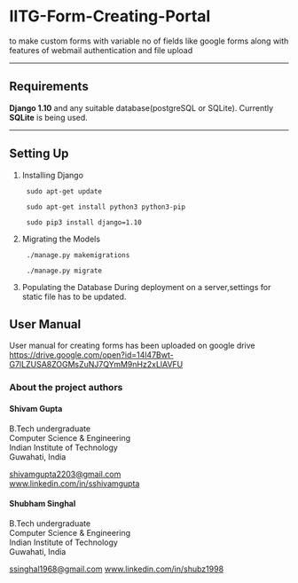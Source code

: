 # IITG-Form-Creating-Portal
to make custom forms with variable no of fields like google forms along with features of webmail authentication and file upload

___

## Requirements

**Django 1.10** and any suitable database(postgreSQL or SQLite). Currently **SQLite** is being used.

___

## Setting Up

1. Installing Django

		sudo apt-get update

		sudo apt-get install python3 python3-pip

		sudo pip3 install django=1.10

2. Migrating the Models

		./manage.py makemigrations

		./manage.py migrate		

3. Populating the Database
During deployment on a server,settings for static file has to be updated.

## User Manual
User manual for creating forms has been uploaded on google drive
https://drive.google.com/open?id=14l47Bwt-G7lLZUSA8ZOGMsZuNJ7QYmM9nHz2xLlAVFU


### About the project authors

#### Shivam Gupta  
B.Tech undergraduate  
Computer Science & Engineering  
Indian Institute of Technology  
Guwahati, India  

shivamgupta2203@gmail.com  
www.linkedin.com/in/sshivamgupta

#### Shubham Singhal  
B.Tech undergraduate  
Computer Science & Engineering  
Indian Institute of Technology  
Guwahati, India  

ssinghal1968@gmail.com
www.linkedin.com/in/shubz1998
